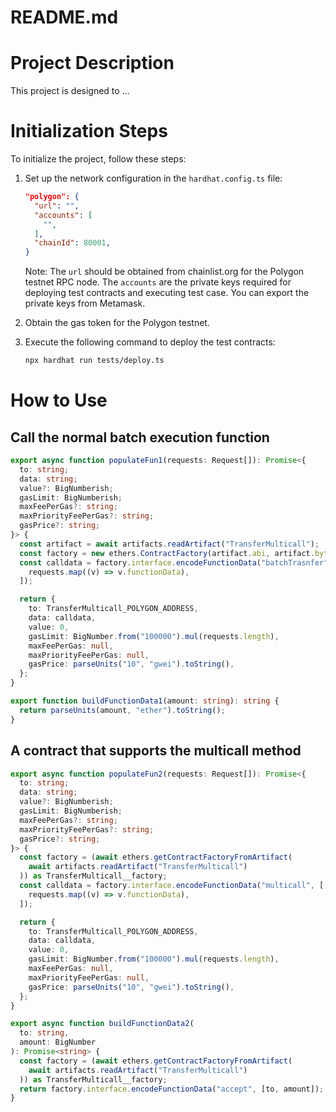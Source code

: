 # README.md

# Project Description

This project is designed to ...

# Initialization Steps

To initialize the project, follow these steps:

1. Set up the network configuration in the `hardhat.config.ts` file:

   ```json
   "polygon": {
     "url": "",
     "accounts": [
       "",
     ],
     "chainId": 80001,
   }
   ```

   Note: The `url` should be obtained from chainlist.org for the Polygon testnet RPC node. The `accounts` are the private keys required for deploying test contracts and executing test case. You can export the private keys from Metamask.

2. Obtain the gas token for the Polygon testnet.

3. Execute the following command to deploy the test contracts:
   ```bash
   npx hardhat run tests/deploy.ts
   ```

# How to Use

## Call the normal batch execution function

```ts
export async function populateFun1(requests: Request[]): Promise<{
  to: string;
  data: string;
  value?: BigNumberish;
  gasLimit: BigNumberish;
  maxFeePerGas?: string;
  maxPriorityFeePerGas?: string;
  gasPrice?: string;
}> {
  const artifact = await artifacts.readArtifact("TransferMulticall");
  const factory = new ethers.ContractFactory(artifact.abi, artifact.bytecode);
  const calldata = factory.interface.encodeFunctionData("batchTrasnfer", [
    requests.map((v) => v.functionData),
  ]);

  return {
    to: TransferMulticall_POLYGON_ADDRESS,
    data: calldata,
    value: 0,
    gasLimit: BigNumber.from("100000").mul(requests.length),
    maxFeePerGas: null,
    maxPriorityFeePerGas: null,
    gasPrice: parseUnits("10", "gwei").toString(),
  };
}
```

```ts
export function buildFunctionData1(amount: string): string {
  return parseUnits(amount, "ether").toString();
}
```

## A contract that supports the multicall method

```ts
export async function populateFun2(requests: Request[]): Promise<{
  to: string;
  data: string;
  value?: BigNumberish;
  gasLimit: BigNumberish;
  maxFeePerGas?: string;
  maxPriorityFeePerGas?: string;
  gasPrice?: string;
}> {
  const factory = (await ethers.getContractFactoryFromArtifact(
    await artifacts.readArtifact("TransferMulticall")
  )) as TransferMulticall__factory;
  const calldata = factory.interface.encodeFunctionData("multicall", [
    requests.map((v) => v.functionData),
  ]);

  return {
    to: TransferMulticall_POLYGON_ADDRESS,
    data: calldata,
    value: 0,
    gasLimit: BigNumber.from("100000").mul(requests.length),
    maxFeePerGas: null,
    maxPriorityFeePerGas: null,
    gasPrice: parseUnits("10", "gwei").toString(),
  };
}
```

```ts
export async function buildFunctionData2(
  to: string,
  amount: BigNumber
): Promise<string> {
  const factory = (await ethers.getContractFactoryFromArtifact(
    await artifacts.readArtifact("TransferMulticall")
  )) as TransferMulticall__factory;
  return factory.interface.encodeFunctionData("accept", [to, amount]);
}
```
